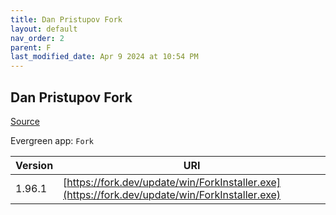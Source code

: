 ```yaml
---
title: Dan Pristupov Fork
layout: default
nav_order: 2
parent: F
last_modified_date: Apr 9 2024 at 10:54 PM
---
```


## Dan Pristupov Fork

[Source](https://www.fork.dev)

Evergreen app: `Fork`

| Version | URI                                                                                            |
| ------- | ---------------------------------------------------------------------------------------------- |
| 1.96.1  | [https://fork.dev/update/win/ForkInstaller.exe](https://fork.dev/update/win/ForkInstaller.exe) |
